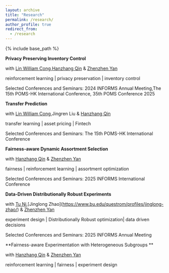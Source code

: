```yaml
---
layout: archive
title: "Research"
permalink: /research/
author_profile: true
redirect_from:
  - /research
---
```


{% include base_path %}


**Privacy Preserving Inventory Control**  

with [Lin William Cong](https://www.linwilliamcong.com),[Hanzhang Qin](https://hanzhangqin.com) & [Zhenzhen Yan](https://sites.google.com/view/zhenzhenyan/home)

reinforcement learning | privacy preservation | inventory control  

Selected Conferences and Seminars:  2024 INFORMS Annual Meeting,The 15th POMS-HK International Conference, 35th POMS Conference 2025

**Transfer Prediction**

with [Lin William Cong](https://www.linwilliamcong.com),Jingren Liu & [Hanzhang Qin](https://hanzhangqin.com) 

transfer learning | asset pricing | Fintech 

Selected Conferences and Seminars:  The 15th POMS-HK International Conference

**Fairness-aware Dynamic Assortment Selection**

with [Hanzhang Qin](https://hanzhangqin.com) & [Zhenzhen Yan](https://sites.google.com/view/zhenzhenyan/home)

fairness | reinforcement learning | assortment optimization 

Selected Conferences and Seminars: 2025 INFORMS International Conference

**Data-Driven Distributionally Robust Experiments**

with [Tu Ni]([https://www.linwilliamcong.com](https://nitu.mystrikingly.com)),[Jinglong Zhao](https://www.bu.edu/questrom/profiles/jinglong-zhao/) & [Zhenzhen Yan](https://sites.google.com/view/zhenzhenyan/home) 

experiment design | Distributionally Robust optimization| data driven decisions 

Selected Conferences and Seminars: 2025 INFORMS Annual Meeting



**Fairness-aware Experimentation with Heterogeneous Subgroups **  

with [Hanzhang Qin](https://hanzhangqin.com) & [Zhenzhen Yan](https://sites.google.com/view/zhenzhenyan/home)

reinforcement learning | fairness | experiment design  


